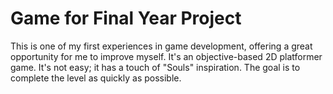 # Game for Final Year Project 

This is one of my first experiences in game development, offering a great opportunity for me to improve myself. It's an objective-based 2D platformer game. It's not easy; it has a touch of "Souls" inspiration. The goal is to complete the level as quickly as possible. 
